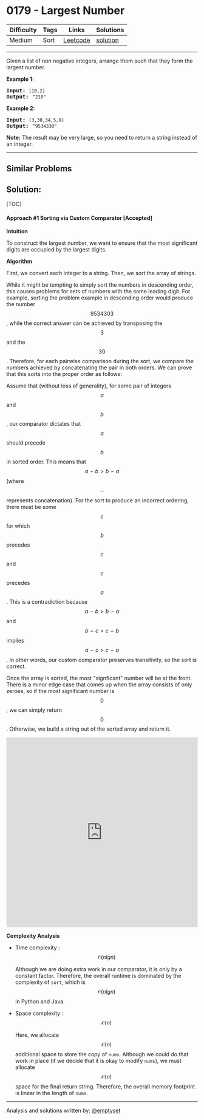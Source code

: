 # 0179 - Largest Number

Difficulty  | Tags | Links | Solutions
----------- | ---- | ----- | -----
Medium | Sort | [Leetcode](https://leetcode.com/problems/largest-number) | [solution](https://leetcode.com/problems/largest-number/solution/)


-----------

<p>Given a list of non negative integers, arrange them such that they form the largest number.</p>

<p><strong>Example 1:</strong></p>

<pre>
<strong>Input:</strong> <code>[10,2]</code>
<strong>Output:</strong> &quot;<code>210&quot;</code></pre>

<p><strong>Example 2:</strong></p>

<pre>
<strong>Input:</strong> <code>[3,30,34,5,9]</code>
<strong>Output:</strong> &quot;<code>9534330&quot;</code>
</pre>

<p><strong>Note:</strong> The result may be very large, so you need to return a string instead of an integer.</p>


-----------


## Similar Problems




## Solution:

[TOC]

#### Approach #1 Sorting via Custom Comparator [Accepted]

**Intuition**

To construct the largest number, we want to ensure that the most significant
digits are occupied by the largest digits.

**Algorithm**

First, we convert each integer to a string. Then, we sort the array of strings.

While it might be tempting to simply sort the numbers in descending order,
this causes problems for sets of numbers with the same leading digit. For
example, sorting the problem example in descending order would produce the
number $$9534303$$, while the correct answer can be achieved by transposing
the $$3$$ and the $$30$$. Therefore, for each pairwise comparison during the
sort, we compare the numbers achieved by concatenating the pair in both
orders. We can prove that this sorts into the proper order as follows: 

Assume that (without loss of generality), for some pair of integers $$a$$ and
$$b$$, our comparator dictates that $$a$$ should precede $$b$$ in sorted
order. This means that $$a\frown b > b\frown a$$ (where $$\frown$$ represents
concatenation). For the sort to produce an incorrect ordering, there must be
some $$c$$ for which $$b$$ precedes $$c$$ and $$c$$ precedes $$a$$. This is a
contradiction because $$a\frown b > b\frown a$$ and $$b\frown c > c\frown b$$
implies $$a\frown c > c\frown a$$. In other words, our custom comparator
preserves transitivity, so the sort is correct.

Once the array is sorted, the most "signficant" number will be at the front.
There is a minor edge case that comes up when the array consists of only
zeroes, so if the most significant number is $$0$$, we can simply return
$$0$$. Otherwise, we build a string out of the sorted array and return it.

<iframe src="https://leetcode.com/playground/wVZb2DmS/shared" frameBorder="0" width="100%" height="500" name="wVZb2DmS"></iframe>

**Complexity Analysis**

* Time complexity : $$\mathcal{O}(nlgn)$$

    Although we are doing extra work in our comparator, it is only by a
    constant factor. Therefore, the overall runtime is dominated by the
    complexity of `sort`, which is $$\mathcal{O}(nlgn)$$ in Python and Java.

* Space complexity : $$\mathcal{O}(n)$$

    Here, we allocate $$\mathcal{O}(n)$$ additional space to store the copy of `nums`.
    Although we could do that work in place (if we decide that it is okay to
    modify `nums`), we must allocate $$\mathcal{O}(n)$$ space for the final return
    string. Therefore, the overall memory footprint is linear in the length
    of `nums`.

---

Analysis and solutions written by: [@emptyset](https://leetcode.com/emptyset)
